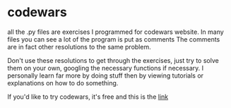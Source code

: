# codewars
all the .py files are exercises I programmed for codewars website.
In many files you can see a lot of the program is put as comments
The comments are in fact other resolutions to the same problem.

Don't use these resolutions to get through the exercises, just try to solve them on your own, googling the necessary functions if necessary.
I personally learn far more by doing stuff then by viewing tutorials or explanations on how to do something.

If you'd like to try codewars, it's free and this is the [link](www.codewars.com/r/snsKdw
)
